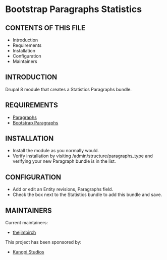 # Bootstrap Paragraphs Statistics

CONTENTS OF THIS FILE
---------------------

 * Introduction
 * Requirements
 * Installation
 * Configuration
 * Maintainers


INTRODUCTION
------------

Drupal 8 module that creates a Statistics Paragraphs bundle.


REQUIREMENTS
------------

  * [Paragraphs](https://www.drupal.org/project/paragraphs)
  * [Bootstrap Paragraphs](https://www.drupal.org/project/bootstrap_paragraphs)


INSTALLATION
------------

  * Install the module as you normally would.
  * Verify installation by visiting /admin/structure/paragraphs_type and
  verifying your new Paragraph bundle is in the list.


CONFIGURATION
-------------

  * Add or edit an Entity revisions, Paragraphs field.
  * Check the box next to the Statistics bundle to add this bundle and save.


MAINTAINERS
-----------

Current maintainers:
  * [thejimbirch](https://www.drupal.org/u/thejimbirch)

This project has been sponsored by:
  * [Kanopi Studios](https://www.kanopi.com)
